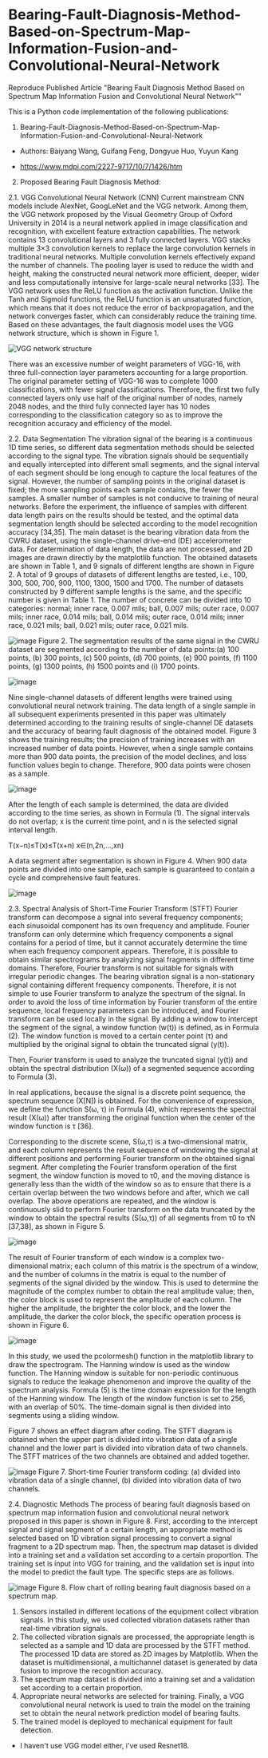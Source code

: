 # Bearing-Fault-Diagnosis-Method-Based-on-Spectrum-Map-Information-Fusion-and-Convolutional-Neural-Network
Reproduce Published Article "Bearing Fault Diagnosis Method Based on Spectrum Map Information Fusion and Convolutional Neural Network""

This is a Python code implementation of the following publications: 

1.  Bearing-Fault-Diagnosis-Method-Based-on-Spectrum-Map-Information-Fusion-and-Convolutional-Neural-Network
- Authors: Baiyang Wang, Guifang Feng, Dongyue Huo, Yuyun Kang

- https://www.mdpi.com/2227-9717/10/7/1426/htm


2. Proposed Bearing Fault Diagnosis Method: 

2.1. VGG Convolutional Neural Network (CNN)
Current mainstream CNN models include AlexNet, GoogLeNet and the VGG network. Among them, the VGG network proposed by the Visual Geometry Group of Oxford University in 2014 is a neural network applied in image classification and recognition, with excellent feature extraction capabilities. The network contains 13 convolutional layers and 3 fully connected layers. VGG stacks multiple  3×3 convolution kernels to replace the large convolution kernels in traditional neural networks. Multiple convolution kernels effectively expand the number of channels. The pooling layer is used to reduce the width and height, making the constructed neural network more efficient, deeper, wider and less computationally intensive for large-scale neural networks [33]. The VGG network uses the ReLU function as the activation function. Unlike the Tanh and Sigmoid functions, the ReLU function is an unsaturated function, which means that it does not reduce the error of backpropagation, and the network converges faster, which can considerably reduce the training time. Based on these advantages, the fault diagnosis model uses the VGG network structure, which is shown in Figure 1.

![VGG network structure](https://user-images.githubusercontent.com/80536675/194580350-f470d7ac-0a00-45f3-ab2b-63e2e3dc78f6.png)

There was an excessive number of weight parameters of VGG-16, with three full-connection layer parameters accounting for a large proportion. The original parameter setting of VGG-16 was to complete 1000 classifications, with fewer signal classifications. Therefore, the first two fully connected layers only use half of the original number of nodes, namely 2048 nodes, and the third fully connected layer has 10 nodes corresponding to the classification category so as to improve the recognition accuracy and efficiency of the model.

2.2. Data Segmentation
The vibration signal of the bearing is a continuous 1D time series, so different data segmentation methods should be selected according to the signal type. The vibration signals should be sequentially and equally intercepted into different small segments, and the signal interval of each segment should be long enough to capture the local features of the signal. However, the number of sampling points in the original dataset is fixed; the more sampling points each sample contains, the fewer the samples. A smaller number of samples is not conducive to training of neural networks. Before the experiment, the influence of samples with different data length pairs on the results should be tested, and the optimal data segmentation length should be selected according to the model recognition accuracy [34,35]. The main dataset is the bearing vibration data from the CWRU dataset, using the single-channel drive-end (DE) accelerometer data.
For determination of data length, the data are not processed, and 2D images are drawn directly by the matplotlib function. The obtained datasets are shown in Table 1, and 9 signals of different lengths are shown in Figure 2. A total of 9 groups of datasets of different lengths are tested, i.e., 100, 300, 500, 700, 900, 1100, 1300, 1500 and 1700. The number of datasets constructed by 9 different sample lengths is the same, and the specific number is given in Table 1. The number of concrete can be divided into 10 categories: normal; inner race, 0.007 mils; ball, 0.007 mils; outer race, 0.007 mils; inner race, 0.014 mils; ball, 0.014 mils; outer race, 0.014 mils; inner race, 0.021 mils; ball, 0.021 mils; outer race, 0.021 mils.

![image](https://user-images.githubusercontent.com/80536675/194580467-3d6c5150-6b8b-48d7-b24b-154dd7339222.png)
Figure 2. The segmentation results of the same signal in the CWRU dataset are segmented according to the number of data points:(a) 100 points, (b) 300 points, (c) 500 points, (d) 700 points, (e) 900 points, (f) 1100 points, (g) 1300 points, (h) 1500 points and (i) 1700 points.

![image](https://user-images.githubusercontent.com/80536675/194580827-7441f5f0-14a4-4c8a-b441-a807bbbd2a06.png)


Nine single-channel datasets of different lengths were trained using convolutional neural network training. The data length of a single sample in all subsequent experiments presented in this paper was ultimately determined according to the training results of single-channel DE datasets and the accuracy of bearing fault diagnosis of the obtained model. Figure 3 shows the training results; the precision of training increases with an increased number of data points. However, when a single sample contains more than 900 data points, the precision of the model declines, and loss function values begin to change. Therefore, 900 data points were chosen as a sample.

![image](https://user-images.githubusercontent.com/80536675/194581147-0f1ab0d2-4140-469e-8c11-6fc0b0686fff.png)

After the length of each sample is determined, the data are divided according to the time series, as shown in Formula (1). The signal intervals do not overlap; x is the current time point, and n is the selected signal interval length.

T(x−n)≤T(x)≤T(x+n)    x∈(n,2n,…,xn)

A data segment after segmentation is shown in Figure 4. When 900 data points are divided into one sample, each sample is guaranteed to contain a cycle and comprehensive fault features.

![image](https://user-images.githubusercontent.com/80536675/194581221-79dfe7cb-1801-453c-a54f-98ea8ed510b0.png)

2.3. Spectral Analysis of Short-Time Fourier Transform (STFT)
Fourier transform can decompose a signal into several frequency components; each sinusoidal component has its own frequency and amplitude. Fourier transform can only determine which frequency components a signal contains for a period of time, but it cannot accurately determine the time when each frequency component appears. Therefore, it is possible to obtain similar spectrograms by analyzing signal fragments in different time domains. Therefore, Fourier transform is not suitable for signals with irregular periodic changes. The bearing vibration signal is a non-stationary signal containing different frequency components.
Therefore, it is not simple to use Fourier transform to analyze the spectrum of the signal. In order to avoid the loss of time information by Fourier transform of the entire sequence, local frequency parameters can be introduced, and Fourier transform can be used locally in the signal. By adding a window to intercept the segment of the signal, a window function (w(t)) is defined, as in Formula (2). The window function is moved to a certain center point (τ) and multiplied by the original signal to obtain the truncated signal (y(t)).

Then, Fourier transform is used to analyze the truncated signal (y(t)) and obtain the spectral distribution (X(ω)) of a segmented sequence according to Formula (3).

In real applications, because the signal is a discrete point sequence, the spectrum sequence (X[N]) is obtained. For the convenience of expression, we define the function  S(ω, τ) in Formula (4), which represents the spectral result (X(ω)) after transforming the original function when the center of the window function is τ  [36].


Corresponding to the discrete scene, S(ω,τ) is a two-dimensional matrix, and each column represents the result sequence of windowing the signal at different positions and performing Fourier transform on the obtained signal segment. After completing the Fourier transform operation of the first segment, the window function is moved to τ0, and the moving distance is generally less than the width of the window so as to ensure that there is a certain overlap between the two windows before and after, which we call overlap. The above operations are repeated, and the window is continuously slid to perform Fourier transform on the data truncated by the window to obtain the spectral results (S(ω,τ)) of all segments from τ0 to τN  [37,38], as shown in Figure 5.

![image](https://user-images.githubusercontent.com/80536675/194581413-a05fd3f7-9bc9-4d61-9631-e90eb4558b86.png)

The result of Fourier transform of each window is a complex two-dimensional matrix; each column of this matrix is the spectrum of a window, and the number of columns in the matrix is equal to the number of segments of the signal divided by the window. This is used to determine the magnitude of the complex number to obtain the real amplitude value; then, the color block is used to represent the amplitude of each column. The higher the amplitude, the brighter the color block, and the lower the amplitude, the darker the color block, the specific operation process is shown in Figure 6.

![image](https://user-images.githubusercontent.com/80536675/194581505-e9874d47-d6ef-45b7-88a5-646671a7af5e.png)

In this study, we used the pcolormesh() function in the matplotlib library to draw the spectrogram. The Hanning window is used as the window function. The Hanning window is suitable for non-periodic continuous signals to reduce the leakage phenomenon and improve the quality of the spectrum analysis. Formula (5) is the time domain expression for the length of the Hanning window. The length of the window function is set to 256, with an overlap of 50%. The time-domain signal is then divided into segments using a sliding window.

Figure 7 shows an effect diagram after coding. The STFT diagram is obtained when the upper part is divided into vibration data of a single channel and the lower part is divided into vibration data of two channels. The STFT matrices of the two channels are obtained and added together.

![image](https://user-images.githubusercontent.com/80536675/194581570-3b242234-4682-4a30-86a3-d603e4b2710a.png)
Figure 7. Short-time Fourier transform coding: (a) divided into vibration data of a single channel, (b) divided into vibration data of two channels.

2.4. Diagnostic Methods
The process of bearing fault diagnosis based on spectrum map information fusion and convolutional neural network proposed in this paper is shown in Figure 8. First, according to the intercept signal and signal segment of a certain length, an appropriate method is selected based on 1D vibration signal processing to convert a signal fragment to a 2D spectrum map. Then, the spectrum map dataset is divided into a training set and a validation set according to a certain proportion. The training set is input into VGG for training, and the validation set is input into the model to predict the fault type. The specific steps are as follows.


![image](https://user-images.githubusercontent.com/80536675/194581655-2ef5f813-77d8-43cb-bcaf-dfacb024b3ec.png)
Figure 8. Flow chart of rolling bearing fault diagnosis based on a spectrum map.

1. Sensors installed in different locations of the equipment collect vibration signals. In this study, we used collected vibration datasets rather than real-time vibration signals.
2. The collected vibration signals are processed, the appropriate length is selected as a sample and 1D data are processed by the STFT method. The processed 1D data are stored as 2D images by Matplotlib. When the dataset is multidimensional, a multichannel dataset is generated by data fusion to improve the recognition accuracy.
3. The spectrum map dataset is divided into a training set and a validation set according to a certain proportion.
4. Appropriate neural networks are selected for training. Finally, a VGG convolutional neural network is used to train the model on the training set to obtain the neural network prediction model of bearing faults.
5. The trained model is deployed to mechanical equipment for fault detection.

- I haven't use VGG model either, i've used Resnet18.

